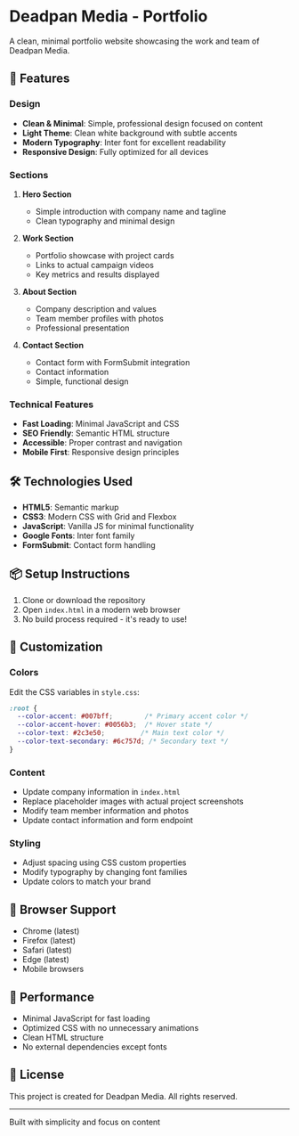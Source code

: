 # Deadpan Media - Portfolio

A clean, minimal portfolio website showcasing the work and team of Deadpan Media.

## 🎯 Features

### Design
- **Clean & Minimal**: Simple, professional design focused on content
- **Light Theme**: Clean white background with subtle accents
- **Modern Typography**: Inter font for excellent readability
- **Responsive Design**: Fully optimized for all devices

### Sections
1. **Hero Section**
   - Simple introduction with company name and tagline
   - Clean typography and minimal design

2. **Work Section**
   - Portfolio showcase with project cards
   - Links to actual campaign videos
   - Key metrics and results displayed

3. **About Section**
   - Company description and values
   - Team member profiles with photos
   - Professional presentation

4. **Contact Section**
   - Contact form with FormSubmit integration
   - Contact information
   - Simple, functional design

### Technical Features
- **Fast Loading**: Minimal JavaScript and CSS
- **SEO Friendly**: Semantic HTML structure
- **Accessible**: Proper contrast and navigation
- **Mobile First**: Responsive design principles

## 🛠️ Technologies Used

- **HTML5**: Semantic markup
- **CSS3**: Modern CSS with Grid and Flexbox
- **JavaScript**: Vanilla JS for minimal functionality
- **Google Fonts**: Inter font family
- **FormSubmit**: Contact form handling

## 📦 Setup Instructions

1. Clone or download the repository
2. Open `index.html` in a modern web browser
3. No build process required - it's ready to use!

## 🎨 Customization

### Colors
Edit the CSS variables in `style.css`:
```css
:root {
  --color-accent: #007bff;        /* Primary accent color */
  --color-accent-hover: #0056b3;  /* Hover state */
  --color-text: #2c3e50;         /* Main text color */
  --color-text-secondary: #6c757d; /* Secondary text */
}
```

### Content
- Update company information in `index.html`
- Replace placeholder images with actual project screenshots
- Modify team member information and photos
- Update contact information and form endpoint

### Styling
- Adjust spacing using CSS custom properties
- Modify typography by changing font families
- Update colors to match your brand

## 📱 Browser Support

- Chrome (latest)
- Firefox (latest)
- Safari (latest)
- Edge (latest)
- Mobile browsers

## 🚀 Performance

- Minimal JavaScript for fast loading
- Optimized CSS with no unnecessary animations
- Clean HTML structure
- No external dependencies except fonts

## 📄 License

This project is created for Deadpan Media. All rights reserved.

---

Built with simplicity and focus on content